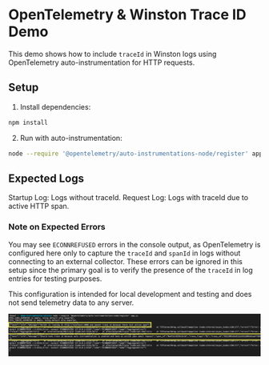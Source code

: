 # OpenTelemetry & Winston Trace ID Demo

This demo shows how to include `traceId` in Winston logs using OpenTelemetry auto-instrumentation for HTTP requests.

## Setup

1. Install dependencies:

```bash
npm install
```
2. Run with auto-instrumentation:
```bash
node --require '@opentelemetry/auto-instrumentations-node/register' app.js
```
## Expected Logs

Startup Log: Logs without traceId.
Request Log: Logs with traceId due to active HTTP span.

### Note on Expected Errors

You may see `ECONNREFUSED` errors in the console output, as OpenTelemetry is configured here only to capture the `traceId` and `spanId` in logs without connecting to an external collector. These errors can be ignored in this setup since the primary goal is to verify the presence of the `traceId` in log entries for testing purposes. 

This configuration is intended for local development and testing and does not send telemetry data to any server.

![Logs](./logs.png)